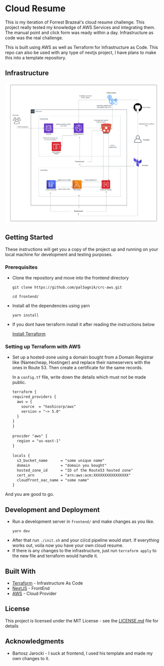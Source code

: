 # Cloud Resume

This is my iteration of Forrest Brazeal's cloud resume challenge.
This project really tested my knowledge of AWS Services and integrating them. The manual point and click form was ready within a day. Infrastructure as code was the real challenge.

This is built using AWS as well as Terraform for Infrastructure as Code. This repo can also be used with any type of nextjs project, I have plans to make this into a template repository.      


## Infrastructure

![Alt Text](assets/CRC-AWS-Architecture.png)


## Getting Started

These instructions will get you a copy of the project up and running on your local machine for development and testing purposes.

### Prerequisites

* Clone the repository and move into the frontend directory

  ```
  git clone https://github.com/palSagnik/crc-aws.git
  ```
  ```
  cd frontend/
  ```

* Install all the dependencies using yarn

  ```
  yarn install
  ```

 * If you dont have terraform install it after reading the instructions below

   [Install Terraform](https://developer.hashicorp.com/terraform/tutorials/aws-get-started/install-cli)

### Setting up Terraform with AWS



* Set up a hosted-zone using a domain bought from a Domain Registrar like (Namecheap, Hostinger) and replace their nameservers with the ones in Route 53. Then create a certificate for the same records.

  In a `config.tf` file, write down the details which must not be made public.
  ```
  terraform {
  required_providers {
    aws = {
      source  = "hashicorp/aws"
      version = "~> 5.0"
    }
  }
  }
  
  provider "aws" {
    region = "us-east-1"
  }
  
  locals {
    s3_bucket_name      = "some unique name"
    domain              = "domain you bought"
    hosted_zone_id      = "ID of the Route53 hosted zone"
    cert_arn            = "arn:aws:acm:XXXXXXXXXXXXXXXX"
    cloudfront_oac_name = "some name"
  }
  ```

And you are good to go.


## Development and Deployment

* Run a development server in `frontend/` and make changes as you like.
  ```
  yarn dev
  ```
* After that run `./init.sh` and your ci/cd pipeline would start. If everything works out, voila now you have your own cloud resume.
* If there is any changes to the infrastructure, just run `terraform apply` to the new file and terraform would handle it.


## Built With

* [Terraform](https://www.terraform.io/) - Infrastructure As Code
* [NextJS](https://nextjs.org/) - FrontEnd
* [AWS](https://aws.amazon.com/) - Cloud Provider

## License

This project is licensed under the MIT License - see the [LICENSE.md](LICENSE.md) file for details

## Acknowledgments

* Bartosz Jarocki - I suck at frontend, I used his template and made my own changes to it.
